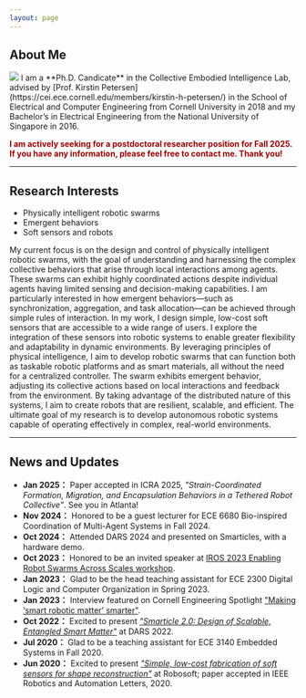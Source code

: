 ```yaml
---
layout: page
---
```


## About Me
<img src="https://www.dannama.com/images/DannaMa.png" class="floatpic">
I am a **Ph.D. Candicate** in the Collective Embodied Intelligence Lab, advised by [Prof. Kirstin Petersen](https://cei.ece.cornell.edu/members/kirstin-h-petersen/) in the School of Electrical and Computer Engineering from Cornell University in 2018 and my Bachelor’s in Electrical Engineering from the National University of Singapore in 2016.


**<font color="#990000">I am actively seeking for a postdoctoral researcher position for Fall 2025. If you have any information, please feel free to contact me. Thank you!</font>**

---
## Research Interests

- Physically intelligent robotic swarms
- Emergent behaviors
- Soft sensors and robots


My current focus is on the design and control of physically intelligent robotic swarms, with the goal of understanding and harnessing the complex collective behaviors that arise through local interactions among agents. These swarms can exhibit highly coordinated actions despite individual agents having limited sensing and decision-making capabilities. I am particularly interested in how emergent behaviors—such as synchronization, aggregation, and task allocation—can be achieved through simple rules of interaction.
In my work, I design simple, low-cost soft sensors that are accessible to a wide range of users. I explore the integration of these sensors into robotic systems to enable greater flexibility and adaptability in dynamic environments. By leveraging principles of physical intelligence, I aim to develop robotic swarms that can function both as taskable robotic platforms and as smart materials, all without the need for a centralized controller.
The swarm exhibits emergent behavior, adjusting its collective actions based on local interactions and feedback from the environment. By taking advantage of the distributed nature of this systems, I aim to create robots that are resilient, scalable, and efficient. The ultimate goal of my research is to develop autonomous robotic systems capable of operating effectively in complex, real-world environments.

---


## News and Updates

- **Jan 2025：** Paper accepted in ICRA 2025, *"Strain-Coordinated Formation, Migration, and Encapsulation Behaviors in a Tethered Robot Collective"*. See you in Atlanta!
- **Nov 2024：** Honored to be a guest lecturer for ECE 6680 Bio-inspired Coordination of Multi-Agent Systems in Fall 2024.
- **Oct 2024：** Attended DARS 2024 and presented on Smarticles, with a hardware demo.
- **Oct 2023：** Honored to be an invited speaker at [IROS 2023 Enabling Robot Swarms Across Scales workshop](https://swarmsatallscales.weebly.com/schedule.html).
- **Jan 2023：** Glad to be the head teaching assistant for ECE 2300 Digital Logic and Computer Organization in Spring 2023.
- **Jan 2023：** Interview featured on Cornell Engineering Spotlight ["Making ‘smart robotic matter’ smarter"](https://www.engineering.cornell.edu/spotlights/making-smart-robotic-matter-smarter).
- **Oct 2022：** Excited to present *["Smarticle 2.0: Design of Scalable, Entangled Smart Matter"](https://link.springer.com/chapter/10.1007/978-3-031-51497-5_36)* at DARS 2022. 
- **Jul 2020：** Glad to be a teaching assistant for ECE 3140 Embedded Systems in Fall 2020.
- **Jun 2020：** Excited to present *["Simple, low-cost fabrication of soft sensors for shape reconstruction"](https://ieeexplore.ieee.org/abstract/document/9067833)* at Robosoft; paper accepted in IEEE Robotics and Automation Letters, 2020.

<br>


